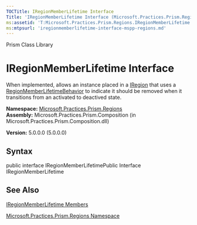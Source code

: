```yaml
---
TOCTitle: IRegionMemberLifetime Interface
Title: 'IRegionMemberLifetime Interface (Microsoft.Practices.Prism.Regions)'
ms:assetid: 'T:Microsoft.Practices.Prism.Regions.IRegionMemberLifetime'
ms:mtpsurl: 'iregionmemberlifetime-interface-mspp-regions.md'
---
```


Prism Class Library

IRegionMemberLifetime Interface
===============================

When implemented, allows an instance placed in a [IRegion](https://msdn.microsoft.com/library/microsoft.practices.prism.regions.iregion) that uses a [RegionMemberLifetimeBehavior](https://msdn.microsoft.com/library/microsoft.practices.prism.regions.behaviors.regionmemberlifetimebehavior) to indicate it should be removed when it transitions from an activated to deactived state.

**Namespace:** [Microsoft.Practices.Prism.Regions](https://msdn.microsoft.com/library/microsoft.practices.prism.regions)
**Assembly:** Microsoft.Practices.Prism.Composition (in Microsoft.Practices.Prism.Composition.dll)

**Version:** 5.0.0.0 (5.0.0.0)

## Syntax


public interface IRegionMemberLifetimePublic Interface IRegionMemberLifetime

See Also
--------


[IRegionMemberLifetime Members](https://msdn.microsoft.com/allmembers.t:microsoft.practices.prism.regions.iregionmemberlifetime)

[Microsoft.Practices.Prism.Regions Namespace](https://msdn.microsoft.com/library/microsoft.practices.prism.regions)

